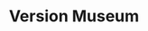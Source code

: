 ---
layout : sparkle
title : "Version Museum"
summary : "In case you didn't know about it: Version Museum showcases the visual history of popular websites and games that have shaped our lives."
visit : https://www.versionmuseum.com/
tags : ["gallery"]
category : "gallery"
---